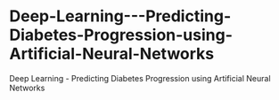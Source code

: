 # Deep-Learning---Predicting-Diabetes-Progression-using-Artificial-Neural-Networks
Deep Learning - Predicting Diabetes Progression using Artificial Neural Networks
